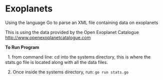 # Exoplanets
Using the language Go to parse an XML file containing data on exoplanets

This is using the data provided by the Open Exoplanet Catalogue http://www.openexoplanetcatalogue.com

**To Run Program**

&nbsp; 1. from command line: cd into the systems directory, this is where the stats.go file is located along with all the data files.

&nbsp; 2. Once inside the systems directory, run: 	<code>go run stats.go </code>
